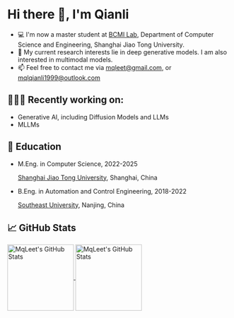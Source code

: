 
<!--
**MqLeet/Mqleet** is a ✨ _special_ ✨ repository because its `README.md` (this file) appears on your GitHub profile.

Here are some ideas to get you started:

- 🔭 I’m currently working on ...
- 🌱 I’m currently learning ...
- 👯 I’m looking to collaborate on ...
- 🤔 I’m looking for help with ...
- 💬 Ask me about ...
- 📫 How to reach me: ...
- 😄 Pronouns: ...
- ⚡ Fun fact: ...
-->

# Hi there 👋, I'm Qianli


- 💻 I'm now a master student at [BCMI Lab](https://bcmi.sjtu.edu.cn/), Department of Computer Science and Engineering, Shanghai Jiao Tong University.
- 📖 My current research interests lie in deep generative models. I am also interested in multimodal models.
- 📫 Feel free to contact me via mqleet@gmail.com, or mqlqianli1999@outlook.com

## 👨🏻‍💻 Recently working on:
- Generative AI, including Diffusion Models and LLMs
- MLLMs

## 📖 Education
- M.Eng. in Computer Science, 2022-2025

    [Shanghai Jiao Tong University](https://www.sjtu.edu.cn/), Shanghai, China

- B.Eng. in Automation and Control Engineering, 2018-2022

    [Southeast University](https://www.seu.edu.cn/), Nanjing, China

## &#x1f4c8; GitHub Stats

<a href="https://github.com/MqLeet">
  <img align="center" src="https://github-readme-stats.vercel.app/api/top-langs/?username=MqLeet&layout=compact&title_color=6aa6f8&text_color=8a919a&icon_color=6aa6f8&bg_color=0e1116" alt="MqLeet's GitHub Stats" height="150"/>
</a>

<a href="https://github.com/MqLeet">
  <img align="center" src="https://github-readme-stats.vercel.app/api?username=MqLeet&show_icons=true&line_height=27&count_private=true&title_color=6aa6f8&text_color=8a919a&icon_color=6aa6f8&bg_color=0e1116" alt="MqLeet's GitHub Stats" height="150"/>
</a>

